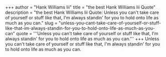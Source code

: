 +++
author = "Hank Williams Iii"
title = "the best Hank Williams Iii Quote"
description = "the best Hank Williams Iii Quote: Unless you can't take care of yourself or stuff like that, I'm always standin' for you to hold onto life as much as you can."
slug = "unless-you-cant-take-care-of-yourself-or-stuff-like-that-im-always-standin-for-you-to-hold-onto-life-as-much-as-you-can"
quote = '''Unless you can't take care of yourself or stuff like that, I'm always standin' for you to hold onto life as much as you can.'''
+++
Unless you can't take care of yourself or stuff like that, I'm always standin' for you to hold onto life as much as you can.
